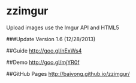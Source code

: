 zzimgur
=======
Upload images use the Imgur API and HTML5

###Update
Version 1.6 (12/28/2013)


##Guide
<http://goo.gl/nExWs4>

##Demo
<http://goo.gl/mjYR0f>

##GitHub Pages
<http://baivong.github.io/zzimgur/>
